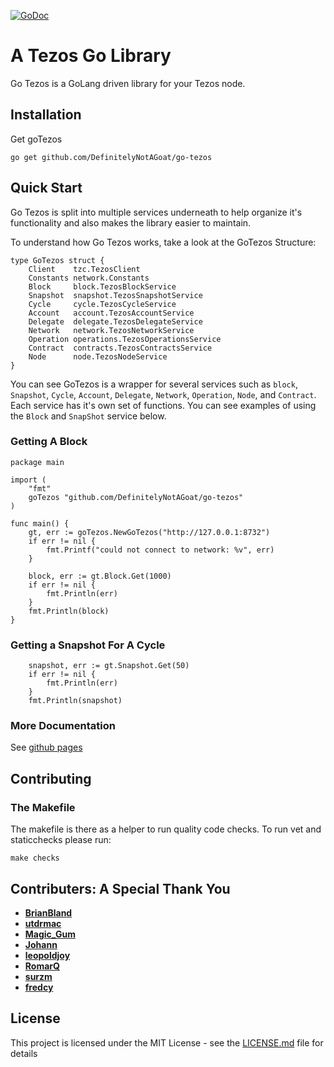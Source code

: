 [![GoDoc](https://godoc.org/github.com/golang/gddo?status.svg)](https://godoc.org/github.com/DefinitelyNotAGoat/go-tezos)
# A Tezos Go Library

Go Tezos is a GoLang driven library for your Tezos node. 

## Installation

Get goTezos 
```
go get github.com/DefinitelyNotAGoat/go-tezos
```

## Quick Start 
Go Tezos is split into multiple services underneath to help organize it's functionality and also makes the library easier to maintain. 

To understand how Go Tezos works, take a look at the GoTezos Structure: 
```
type GoTezos struct {
	Client    tzc.TezosClient
	Constants network.Constants
	Block     block.TezosBlockService
	Snapshot  snapshot.TezosSnapshotService
	Cycle     cycle.TezosCycleService
	Account   account.TezosAccountService
	Delegate  delegate.TezosDelegateService
	Network   network.TezosNetworkService
	Operation operations.TezosOperationsService
	Contract  contracts.TezosContractsService
	Node      node.TezosNodeService
}
```
You can see GoTezos is a wrapper for several services such as `block`,  `Snapshot`, `Cycle`, `Account`, `Delegate`, `Network`, `Operation`, `Node`, and `Contract`.
Each service has it's own set of functions. You can see examples of using the `Block` and `SnapShot` service below.


### Getting A Block

```
package main

import (
	"fmt"
	goTezos "github.com/DefinitelyNotAGoat/go-tezos"
)

func main() {
	gt, err := goTezos.NewGoTezos("http://127.0.0.1:8732")
	if err != nil {
		fmt.Printf("could not connect to network: %v", err)
	}

	block, err := gt.Block.Get(1000)
	if err != nil {
		fmt.Println(err)
	}
	fmt.Println(block)
}
```

### Getting a Snapshot For A Cycle
```
	snapshot, err := gt.Snapshot.Get(50)
	if err != nil {
		fmt.Println(err)
	}
	fmt.Println(snapshot)
```

### More Documentation
See [github pages](https://definitelynotagoat.github.io/go-tezos/)

## Contributing

### The Makefile
The makefile is there as a helper to run quality code checks. To run vet and staticchecks please run: 
```
make checks
```

## Contributers: A Special Thank You

* [**BrianBland**](https://github.com/BrianBland)
* [**utdrmac**](https://github.com/utdrmac)
* [**Magic_Gum**](https://github.com/fkbenjamin)
* [**Johann**](https://github.com/tulpenhaendler)
* [**leopoldjoy**](https://github.com/leopoldjoy)
* [**RomarQ**](https://github.com/RomarQ)
* [**surzm**](https://github.com/surzm)
* [**fredcy**](https://github.com/fredcy)

## License

This project is licensed under the MIT License - see the [LICENSE.md](LICENSE.md) file for details
